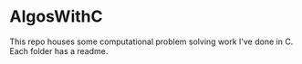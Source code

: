# AlgosWithC


This repo houses some computational problem solving work I've done in C. Each folder has a readme.